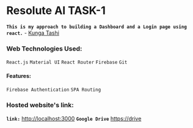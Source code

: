 # Resolute AI TASK-1

**`This is my approach to building a Dashboard and a Login page using react.`** - [Kunga Tashi](https://www.linkedin.com/in/kunga-tashi/)

### Web Technologies Used:

`React.js` `Material UI` `React Router` `Firebase` `Git`

#### Features:

`Firebase Authentication` `SPA Routing`

### Hosted website's link:

**`link:`** [http://localhost:3000](http:localhost:3000)
**`Google Drive`** [https://drive](https://drive)
